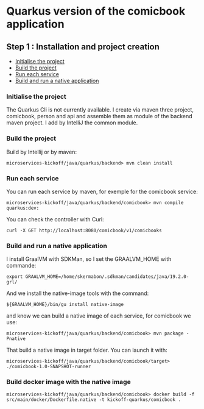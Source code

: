 # Quarkus version of the comicbook application

## Step 1 : Installation and project creation

* [Initialise the project](#initialise-the-project)
* [Build the project](#build-the-project)
* [Run each service](#run-each-service)
* [Build and run a native application](#build-and-run-a-native-application)

### Initialise the project

The Quarkus Cli is not currently available. I create via maven three project, comicbook, person and api and assemble them as module of the backend maven project. I add by IntelliJ the common module.

### Build the project

Build by Intellij or by maven:

```shell
microservices-kickoff/java/quarkus/backend> mvn clean install
```

### Run each service

You can run each service by maven, for exemple for the comicbook service:

```shell
microservices-kickoff/java/quarkus/backend/comicbook> mvn compile quarkus:dev:
```

You can check the controller with Curl:

```shell
curl -X GET http://localhost:8080/comicbook/v1/comicbooks
```

### Build and run a native application

I install GraalVM with SDKMan, so I set the GRAALVM_HOME with commande:

```shell
export GRAALVM_HOME=/home/skermabon/.sdkman/candidates/java/19.2.0-grl/
```

And we install the native-image tools with the command:

```shell
${GRAALVM_HOME}/bin/gu install native-image
```

and know we can build a native image of each service, for comicbook we use:

```shell
microservices-kickoff/java/quarkus/backend/comicbook> mvn package -Pnative
```

That build a native image in target folder. You can launch it with:

```shell
microservices-kickoff/java/quarkus/backend/comicbook/target> ./comicbook-1.0-SNAPSHOT-runner
```

### Build docker image with the native image

```shell
microservices-kickoff/java/quarkus/backend/comicbook> docker build -f src/main/docker/Dockerfile.native -t kickoff-quarkus/comicbook .
```

